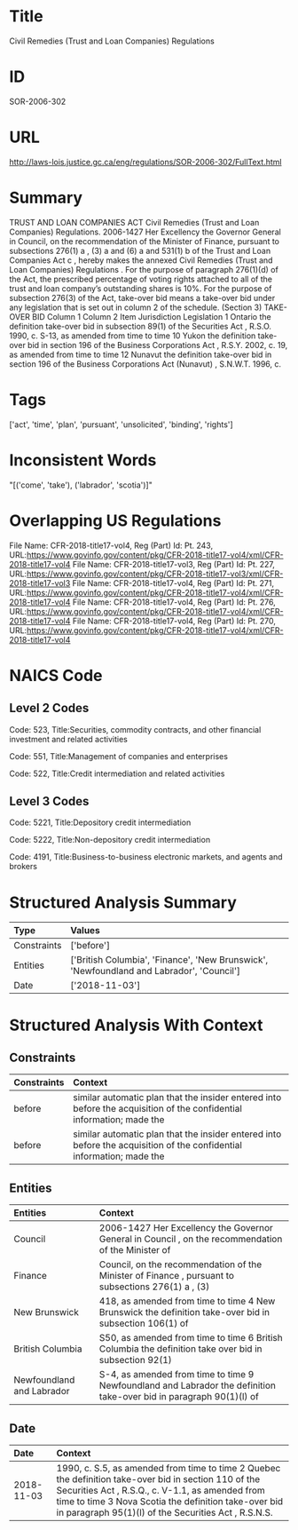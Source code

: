 # Title
Civil Remedies (Trust and Loan Companies) Regulations


# ID
SOR-2006-302

# URL
http://laws-lois.justice.gc.ca/eng/regulations/SOR-2006-302/FullText.html


# Summary
TRUST AND LOAN COMPANIES ACT Civil Remedies (Trust and Loan Companies) Regulations.
2006-1427 Her Excellency the Governor General in Council, on the recommendation of the Minister of Finance, pursuant to subsections 276(1) a , (3) a  and (6) a  and 531(1) b  of the  Trust and Loan Companies Act c , hereby makes the annexed  Civil Remedies (Trust and Loan Companies) Regulations .
For the purpose of paragraph 276(1)(d) of the Act, the prescribed percentage of voting rights attached to all of the trust and loan company’s outstanding shares is 10%.
For the purpose of subsection 276(3) of the Act,  take-over bid  means a take-over bid under any legislation that is set out in column 2 of the schedule.
(Section 3) TAKE-OVER BID Column 1 Column 2 Item Jurisdiction Legislation 1 Ontario the definition  take-over bid  in subsection 89(1) of the  Securities Act , R.S.O. 1990, c.
S-13, as amended from time to time 10 Yukon the definition  take-over bid  in section 196 of the  Business Corporations Act , R.S.Y. 2002, c.
19, as amended from time to time 12 Nunavut the definition  take-over bid  in section 196 of the  Business Corporations Act (Nunavut) , S.N.W.T. 1996, c.


# Tags
['act', 'time', 'plan', 'pursuant', 'unsolicited', 'binding', 'rights']


# Inconsistent Words
"[('come', 'take'), ('labrador', 'scotia')]"


# Overlapping US Regulations
File Name: CFR-2018-title17-vol4, Reg (Part) Id: Pt. 243, URL:https://www.govinfo.gov/content/pkg/CFR-2018-title17-vol4/xml/CFR-2018-title17-vol4
File Name: CFR-2018-title17-vol3, Reg (Part) Id: Pt. 227, URL:https://www.govinfo.gov/content/pkg/CFR-2018-title17-vol3/xml/CFR-2018-title17-vol3
File Name: CFR-2018-title17-vol4, Reg (Part) Id: Pt. 271, URL:https://www.govinfo.gov/content/pkg/CFR-2018-title17-vol4/xml/CFR-2018-title17-vol4
File Name: CFR-2018-title17-vol4, Reg (Part) Id: Pt. 276, URL:https://www.govinfo.gov/content/pkg/CFR-2018-title17-vol4/xml/CFR-2018-title17-vol4
File Name: CFR-2018-title17-vol4, Reg (Part) Id: Pt. 270, URL:https://www.govinfo.gov/content/pkg/CFR-2018-title17-vol4/xml/CFR-2018-title17-vol4



# NAICS Code
## Level 2 Codes
Code: 523, Title:Securities, commodity contracts, and other financial investment and related activities

Code: 551, Title:Management of companies and enterprises

Code: 522, Title:Credit intermediation and related activities




## Level 3 Codes
Code: 5221, Title:Depository credit intermediation

Code: 5222, Title:Non-depository credit intermediation

Code: 4191, Title:Business-to-business electronic markets, and agents and brokers







# Structured Analysis Summary
| Type        | Values                                                                                   |
|:------------|:-----------------------------------------------------------------------------------------|
| Constraints | ['before']                                                                               |
| Entities    | ['British Columbia', 'Finance', 'New Brunswick', 'Newfoundland and Labrador', 'Council'] |
| Date        | ['2018-11-03']                                                                           |


# Structured Analysis With Context
 


## Constraints
| Constraints   | Context                                                                                                               |
|:--------------|:----------------------------------------------------------------------------------------------------------------------|
| before        | similar automatic plan that the insider entered into before the acquisition of the confidential information; made the |
| before        | similar automatic plan that the insider entered into before the acquisition of the confidential information; made the |


## Entities
| Entities                  | Context                                                                                                             |
|:--------------------------|:--------------------------------------------------------------------------------------------------------------------|
| Council                   | 2006-1427 Her Excellency the Governor General in  Council , on the recommendation of the Minister of                |
| Finance                   | Council, on the recommendation of the Minister of Finance , pursuant to subsections 276(1) a , (3)                  |
| New Brunswick             | 418, as amended from time to time 4  New Brunswick the definition take-over bid in subsection 106(1) of             |
| British Columbia          | S50, as amended from time to time 6 British Columbia the definition take over bid in subsection 92(1)               |
| Newfoundland and Labrador | S-4, as amended from time to time 9 Newfoundland and Labrador the definition take-over bid in paragraph 90(1)(l) of |


## Date
| Date       | Context                                                                                                                                                                                                                                                                        |
|:-----------|:-------------------------------------------------------------------------------------------------------------------------------------------------------------------------------------------------------------------------------------------------------------------------------|
| 2018-11-03 | 1990, c. S.5, as amended from time to time 2 Quebec the definition  take-over bid  in section 110 of the  Securities Act , R.S.Q., c. V-1.1, as amended from time to time 3 Nova Scotia the definition  take-over bid  in paragraph 95(1)(l) of the  Securities Act , R.S.N.S. |


